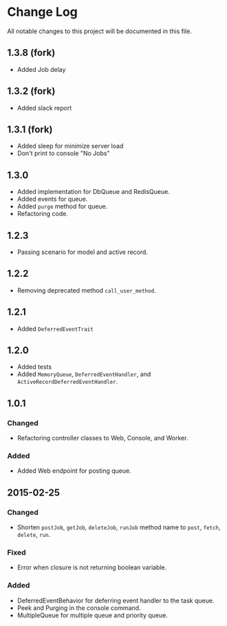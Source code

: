 # Change Log
All notable changes to this project will be documented in this file.

## 1.3.8 (fork)
- Added Job delay

## 1.3.2 (fork)
- Added slack report

## 1.3.1 (fork)
- Added sleep for minimize server load
- Don't print to console "No Jobs"

## 1.3.0
- Added implementation for DbQueue and RedisQueue.
- Added events for queue.
- Added `purge` method for queue.
- Refactoring code.

## 1.2.3
- Passing scenario for model and active record.

## 1.2.2
- Removing deprecated method `call_user_method`.

## 1.2.1
- Added `DeferredEventTrait`

## 1.2.0
- Added tests
- Added `MemoryQueue`, `DeferredEventHandler`, and `ActiveRecordDeferredEventHandler`.

## 1.0.1

### Changed
- Refactoring controller classes to Web, Console, and Worker.

### Added
- Added Web endpoint for posting queue.

## 2015-02-25

### Changed
- Shorten  `postJob`, `getJob`, `deleteJob`, `runJob` method name to `post`,
  `fetch`, `delete`, `run`.

### Fixed
- Error when closure is not returning boolean variable.

### Added
- DeferredEventBehavior for deferring event handler to the task queue.
- Peek and Purging in the console command.
- MultipleQueue for multiple queue and priority queue.
